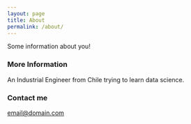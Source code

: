 ```yaml
---
layout: page
title: About
permalink: /about/
---
```


Some information about you!

### More Information

An Industrial Engineer from Chile trying to learn data science.

### Contact me

[email@domain.com](mailto:email@domain.com)
